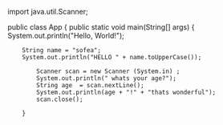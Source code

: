 import java.util.Scanner;

public class App {
    public static void main(String[] args) {
        System.out.println("Hello, World!");
    
        String name = "sofea"; 
        System.out.println("HELLO " + name.toUpperCase());

            Scanner scan = new Scanner (System.in) ; 
            System.out.println(" whats your age?");
            String age  = scan.nextLine();
            System.out.println(age + "!" + "thats wonderful");
            scan.close(); 

        }
